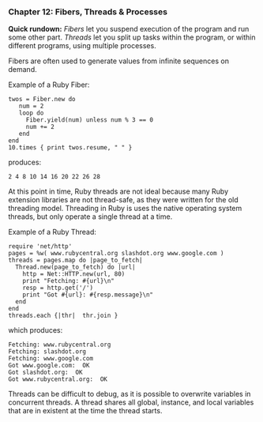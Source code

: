 ### Chapter 12: Fibers, Threads & Processes

**Quick rundown:** *Fibers* let you suspend execution of the program and run some other part. *Threads* let you split up tasks within the program, or within different programs, using multiple processes.

Fibers are often used to generate values from infinite sequences on demand.

Example of a Ruby Fiber:

```
twos = Fiber.new do 
   num = 2   loop do     Fiber.yield(num) unless num % 3 == 0      num += 2   end 
end10.times { print twos.resume, " " } 
```
produces:
```2 4 8 10 14 16 20 22 26 28

```

At this point in time, Ruby threads are not ideal because many Ruby extension libraries are not thread-safe, as they were written for the old threading model. Threading in Ruby is uses the native operating system threads, but only operate a single thread at a time. 

Example of a Ruby Thread:

```
require 'net/http'pages = %w( www.rubycentral.org slashdot.org www.google.com )threads = pages.map do |page_to_fetch| 
  Thread.new(page_to_fetch) do |url|    http = Net::HTTP.new(url, 80)    print "Fetching: #{url}\n"    resp = http.get('/')    print "Got #{url}: #{resp.message}\n"  end 
endthreads.each {|thr|  thr.join }
```

which produces:

```
Fetching: www.rubycentral.orgFetching: slashdot.orgFetching: www.google.comGot www.google.com:  OKGot slashdot.org:  OKGot www.rubycentral.org:  OK
```

Threads can be difficult to debug, as it is possible to overwrite variables in concurrent threads. A thread shares all global, instance, and local variables that are in existent at the time the thread starts.

